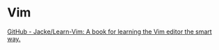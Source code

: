
# Vim

[GitHub - Jacke/Learn-Vim: A book for learning the Vim editor the smart way.](https://github.com/Jacke/Learn-Vim/tree/master)